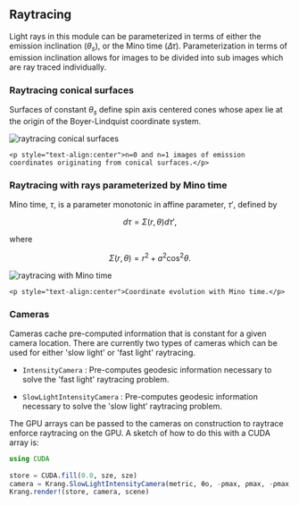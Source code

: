 ## Raytracing

Light rays in this module can be parameterized in terms of either the emission inclination ($\theta_s$), or the Mino time ($\Delta\tau$).
Parameterization in terms of emission inclination allows for images to be divided into sub images which are ray traced individually.

### Raytracing conical surfaces
Surfaces of constant $\theta_s$ define spin axis centered cones whose apex lie at the origin of the Boyer-Lindquist coordinate system.

![raytracing conical surfaces](examples/coordinate.gif)
```@raw html
<p style="text-align:center">n=0 and n=1 images of emission coordinates originating from conical surfaces.</p>
```

### Raytracing with rays parameterized by Mino time
Mino time, $\tau$, is a parameter monotonic in affine parameter, $\tau'$, defined by

```math
d\tau = \Sigma(r,\theta)d\tau',
```

where

```math
\Sigma(r,\theta) = r^2 +a^2\cos^2\theta.
```

![raytracing with Mino time](examples/raytrace.gif)
```@raw html
<p style="text-align:center">Coordinate evolution with Mino time.</p>
```

### Cameras
Cameras cache pre-computed information that is constant for a given camera location. 
There are currently two types of cameras which can be used for either 'slow light' or 'fast light' raytracing.

* `IntensityCamera` : Pre-computes geodesic information necessary to solve the 'fast light' raytracing problem.

* `SlowLightIntensityCamera` : Pre-computes geodesic information necessary to solve the 'slow light' raytracing problem.

The GPU arrays can be passed to the cameras on construction to raytrace enforce raytracing on the GPU.
A sketch of how to do this with a CUDA array is:

```julia
using CUDA
 
store = CUDA.fill(0.0, sze, sze)
camera = Krang.SlowLightIntensityCamera(metric, θo, -ρmax, ρmax, -ρmax, ρmax, sze, A=CuArray)
Krang.render!(store, camera, scene)
```
